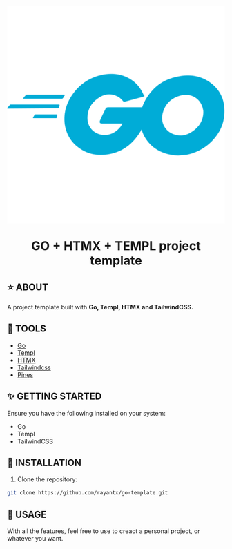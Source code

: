 <h1 align="center">
    <img src="readme/golang_logo.webp">
    <p>GO + HTMX + TEMPL project template</p>
</h1>

## ⭐ ABOUT

A project template built with **Go, Templ, HTMX and TailwindCSS.**

## 🔨 TOOLS

- [Go](https://go.dev/)
- [Templ](https://templ.guide/)
- [HTMX](https://htmx.org/)
- [Tailwindcss](https://tailwindcss.com/)
- [Pines](https://devdojo.com/pines)

## ✨ GETTING STARTED

Ensure you have the following installed on your system:

- Go
- Templ
- TailwindCSS

## 🔧 INSTALLATION

1. Clone the repository:

```bash
git clone https://github.com/rayantx/go-template.git
```

## 🎡 USAGE

With all the features, feel free to use to creact a personal project, or whatever you want.
